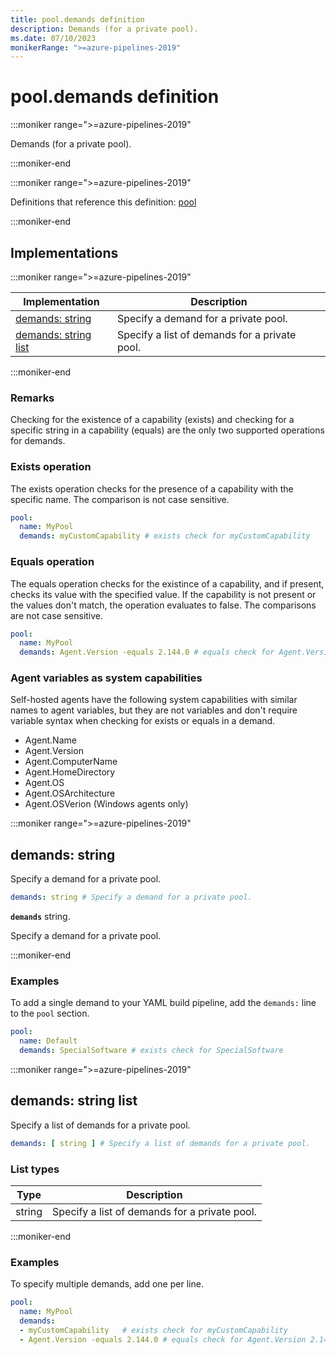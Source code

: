 ```yaml
---
title: pool.demands definition
description: Demands (for a private pool).
ms.date: 07/10/2023
monikerRange: ">=azure-pipelines-2019"
---
```


# pool.demands definition

<!-- :::description::: -->
:::moniker range=">=azure-pipelines-2019"

<!-- :::editable-content name="description"::: -->
Demands (for a private pool).
<!-- :::editable-content-end::: -->

:::moniker-end
<!-- :::description-end::: -->

<!-- :::parents::: -->
:::moniker range=">=azure-pipelines-2019"

Definitions that reference this definition: [pool](pool.md)

:::moniker-end
<!-- :::parents-end::: -->

## Implementations

<!-- :::implementations-list::: -->
:::moniker range=">=azure-pipelines-2019"

| Implementation | Description |
|---|---|
| [demands: string](#demandsstring) | Specify a demand for a private pool. |
| [demands: string list](#demandsstringlist) | Specify a list of demands for a private pool. |

:::moniker-end
<!-- :::implementations-list-end::: -->

<!-- :::remarks::: -->
<!-- :::editable-content name="remarks"::: -->
### Remarks

Checking for the existence of a capability (exists) and checking for a specific string in a capability (equals) are the only two supported operations for demands.

### Exists operation

The exists operation checks for the presence of a capability with the specific name. The comparison is not case sensitive.

```yaml
pool:
  name: MyPool
  demands: myCustomCapability # exists check for myCustomCapability
 ```

### Equals operation

The equals operation checks for the existince of a capability, and if present, checks its value with the specified value. If the capability is not present or the values don't match, the operation evaluates to false. The comparisons are not case sensitive.

```yaml
pool:
  name: MyPool
  demands: Agent.Version -equals 2.144.0 # equals check for Agent.Version 2.144.0
```

### Agent variables as system capabilities

Self-hosted agents have the following system capabilities with similar names to agent variables, but they are not variables and don't require variable syntax when checking for exists or equals in a demand.

* Agent.Name
* Agent.Version
* Agent.ComputerName
* Agent.HomeDirectory
* Agent.OS
* Agent.OSArchitecture
* Agent.OSVerion (Windows agents only)
<!-- :::editable-content-end::: -->
<!-- :::remarks-end::: -->

<!-- :::examples::: -->
<!-- :::editable-content name="examples"::: -->
<!-- :::editable-content-end::: -->
<!-- :::examples-end::: -->

<!-- :::implementations::: -->
<!-- :::implementation-item name="demands: string"::: -->
<a name="demandsstring"></a>
<!-- :::stringAnyOf::: -->
:::moniker range=">=azure-pipelines-2019"

<!-- :::implementation-signature::: -->
## demands: string
<!-- :::implementation-signature-end::: -->

<!-- :::implementation-description::: -->
<!-- :::editable-content name="description"::: -->
Specify a demand for a private pool.
<!-- :::editable-content-end::: -->
<!-- :::implementation-description-end::: -->

<!-- :::implementation-syntax::: -->
```yaml
demands: string # Specify a demand for a private pool.
```
<!-- :::implementation-syntax-end::: -->

<!-- :::implementation-string-item::: -->
**`demands`** string.<br>
<!-- :::editable-content name="description"::: -->
Specify a demand for a private pool.
<!-- :::editable-content-end::: -->
<!-- :::implementation-string-item-end::: -->

:::moniker-end
<!-- :::stringAnyOf-end::: -->

<!-- :::remarks::: -->
<!-- :::editable-content name="remarks"::: -->
<!-- :::editable-content-end::: -->
<!-- :::remarks-end::: -->

<!-- :::examples::: -->
<!-- :::editable-content name="examples"::: -->
### Examples

To add a single demand to your YAML build pipeline, add the `demands:` line to the `pool` section.

```yaml
pool:
  name: Default
  demands: SpecialSoftware # exists check for SpecialSoftware
```
<!-- :::editable-content-end::: -->
<!-- :::examples-end::: -->
<!-- :::implementation-item-end::: -->
<!-- :::implementation-item name="demands: string list"::: -->
<a name="demandsstringlist"></a>
<!-- :::arrayAnyOf::: -->
:::moniker range=">=azure-pipelines-2019"

<!-- :::implementation-signature::: -->
## demands: string list
<!-- :::implementation-signature-end::: -->

<!-- :::implementation-description::: -->
<!-- :::editable-content name="description"::: -->
Specify a list of demands for a private pool.
<!-- :::editable-content-end::: -->
<!-- :::implementation-description-end::: -->

<!-- :::implementation-syntax::: -->
```yaml
demands: [ string ] # Specify a list of demands for a private pool.
```
<!-- :::implementation-syntax-end::: -->

### List types

<!-- :::implementation-list-types::: -->
| Type | Description |
|---|---|
| string | Specify a list of demands for a private pool. |
<!-- :::implementation-list-types-end::: -->

:::moniker-end
<!-- :::arrayAnyOf-end::: -->

<!-- :::remarks::: -->
<!-- :::editable-content name="remarks"::: -->
<!-- :::editable-content-end::: -->
<!-- :::remarks-end::: -->

<!-- :::examples::: -->
<!-- :::editable-content name="examples"::: -->
### Examples

To specify multiple demands, add one per line.

```yaml
pool:
  name: MyPool
  demands:
  - myCustomCapability   # exists check for myCustomCapability
  - Agent.Version -equals 2.144.0 # equals check for Agent.Version 2.144.0
```
<!-- :::editable-content-end::: -->
<!-- :::examples-end::: -->
<!-- :::implementation-item-end::: -->
<!-- :::implementations-end::: -->

<!-- :::see-also::: -->
<!-- :::editable-content name="seeAlso"::: -->
<!-- :::editable-content-end::: -->
<!-- :::see-also-end::: -->
